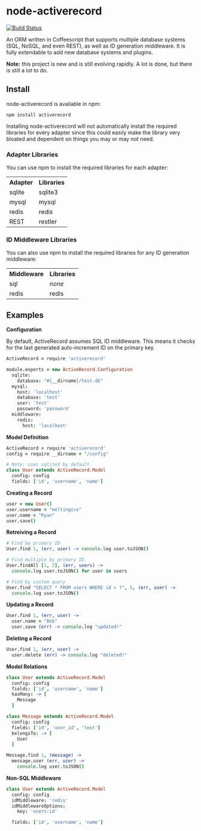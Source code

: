 # node-activerecord

[![Build Status](https://secure.travis-ci.org/meltingice/node-activerecord.png?branch=master)](http://travis-ci.org/meltingice/node-activerecord)

An ORM written in Coffeescript that supports multiple database systems (SQL, NoSQL, and even REST), as well as ID generation middleware. It is fully extendable to add new database systems and plugins.

**Note:** this project is new and is still evolving rapidly. A lot is done, but there is still a lot to do.

## Install

node-activerecord is available in npm:

```
npm install activerecord
```

Installing node-activerecord will not automatically install the required libraries for every adapter since this could easily make the library very bloated and dependent on things you may or may not need.

### Adapter Libraries

You can use npm to install the required libraries for each adapter:

<table>
  <tr>
    <th>Adapter</th>
    <th>Libraries</th>
  </tr>
  <tr>
    <td>sqlite</td>
    <td>sqlite3</td>
  </tr>
  <tr>
    <td>mysql</td>
    <td>mysql</td>
  </tr>
  <tr>
    <td>redis</td>
    <td>redis</td>
  </tr>
  <tr>
    <td>REST</td>
    <td>restler</td>
  </tr>
</table>

### ID Middleware Libraries

You can also use npm to install the required libraries for any ID generation middleware:

<table>
  <tr>
    <th>Middleware</th>
    <th>Libraries</th>
  </tr>
  <tr>
    <td>sql</td>
    <td><i>none</i></td>
  </tr>
  <tr>
    <td>redis</td>
    <td>redis</td>
  </tr>
</table>

## Examples

**Configuration**

By default, ActiveRecord assumes SQL ID middleware. This means it checks for the last generated auto-increment ID on the primary key.

``` coffeescript
ActiveRecord = require 'activerecord'

module.exports = new ActiveRecord.Configuration
  sqlite:
    database: "#{__dirname}/test.db"
  mysql:
    host: 'localhost'
    database: 'test'
    user: 'test'
    password: 'password'
  middleware:
    redis:
      host: 'localhost'
```

**Model Definition**

``` coffeescript
ActiveRecord = require 'activerecord'
config = require __dirname + "/config"

# Note: uses sqlite3 by default
class User extends ActiveRecord.Model
  config: config
  fields: ['id', 'username', 'name']
```

**Creating a Record**

``` coffeescript
user = new User()
user.username = "meltingice"
user.name = "Ryan"
user.save()
```

**Retreiving a Record**

``` coffeescript
# Find by primary ID
User.find 1, (err, user) -> console.log user.toJSON()

# Find multiple by primary ID
User.findAll [1, 2], (err, users) ->
  console.log user.toJSON() for user in users

# Find by custom query
User.find "SELECT * FROM users WHERE id < ?", 5, (err, user) ->
  console.log user.toJSON()
```

**Updating a Record**

``` coffeescript
User.find 1, (err, user) ->
  user.name = "Bob"
  user.save (err) -> console.log "updated!"
```

**Deleting a Record**

``` coffeescript
User.find 1, (err, user) ->
  user.delete (err) -> console.log "deleted!"
```

**Model Relations**

``` coffeescript
class User extends ActiveRecord.Model
  config: config
  fields: ['id', 'username', 'name']
  hasMany: -> [
    Message
  ]

class Message extends ActiveRecord.Model
  config: config
  fields: ['id', 'user_id', 'text']
  belongsTo: -> [
    User
  ]

Message.find 1, (message) ->
  message.user (err, user) ->
    console.log user.toJSON()
```

**Non-SQL Middleware**

``` coffeescript
class User extends ActiveRecord.Model
  config: config
  idMiddleware: 'redis'
  idMiddlewareOptions:
    key: 'users:id'

  fields: ['id', 'username', 'name']
```